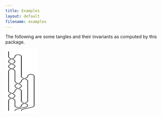 ```yaml
---
title: Examples
layout: default
filename: examples
---
```


The following are some tangles and their invariants as computed by this package. 

<a href="test.png"> <img border="0" alt="sampletext" src="test.png" width="100" height="200"></a>
